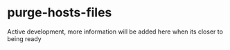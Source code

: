 # purge-hosts-files

Active development, more information will be added here when its closer to being ready